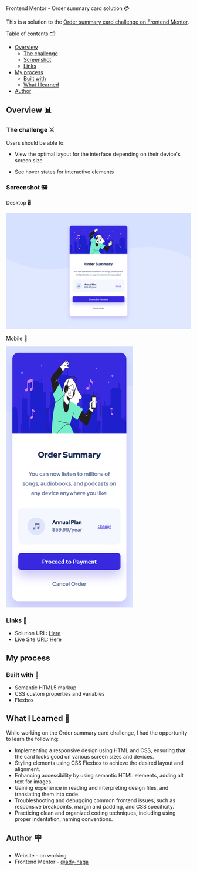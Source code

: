 Frontend Mentor - Order summary card solution 💳

This is a solution to the [Order summary card challenge on Frontend Mentor](https://www.frontendmentor.io/challenges/order-summary-component-QlPmajDUj).

Table of contents 🗂

- [Overview](#overview)
  - [The challenge](#the-challenge)
  - [Screenshot](#screenshot)
  - [Links](#links)
- [My process](#my-process)
  - [Built with](#built-with)
  - [What I learned](#what-i-learned)
- [Author](#author)

## Overview 📊

### The challenge ⚔

Users should be able to:

- View the optimal layout for the interface depending on their device's screen size

- See hover states for interactive elements

### Screenshot 🖼

Desktop 🖥

![](https://github.com/ady-naga/order-summary-component/blob/main/design/Screen%20Shot%20Desktop.png)

Mobile 📱

![](https://github.com/ady-naga/order-summary-component/blob/main/design/Screen%20Shot%20Mobile.png)

### Links 🔗
 
- Solution URL: [Here](https://github.com/ady-naga/order-summary-component)
- Live Site URL: [Here](https://order-summary-component-ozh4sgut4-ady-naga.vercel.app/)

## My process

### Built with 🔨

- Semantic HTML5 markup
- CSS custom properties and variables
- Flexbox

## What I Learned 📝

While working on the Order summary card challenge, I had the opportunity to learn the following:

- Implementing a responsive design using HTML and CSS, ensuring that the card looks good on various screen sizes and devices.
- Styling elements using CSS Flexbox to achieve the desired layout and alignment.
- Enhancing accessibility by using semantic HTML elements, adding alt text for images.
- Gaining experience in reading and interpreting design files, and translating them into code.
- Troubleshooting and debugging common frontend issues, such as responsive breakpoints, margin and padding, and CSS specificity.
- Practicing clean and organized coding techniques, including using proper indentation, naming conventions.

## Author 🪧

- Website - on working
- Frontend Mentor - [@ady-naga](https://www.frontendmentor.io/profile/ady-naga)
